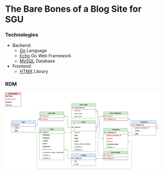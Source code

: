 # The Bare Bones of a Blog Site for SGU

### Technologies
- Backend:
  - [Go](https://golang.org/) Language
  - [Echo](https://echo.labstack.com/) Go Web Framework
  - [MySQL](https://www.mysql.com/) Database
- Frontend:
  - [HTMX](https://htmx.org/) Library

### RDM
![](https://github.com/ttasc/sgublogsite/blob/master/assets/rdm.png?raw=true)

